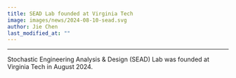 ```yaml
---
title: SEAD Lab founded at Virginia Tech
image: images/news/2024-08-10-sead.svg
author: Jie Chen
last_modified_at: ""
---
```


<!-- excerpt start/end -->
***
<!-- excerpt start/end -->

Stochastic Engineering Analysis & Design (SEAD) Lab was founded at  Virginia Tech in August 2024.

